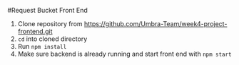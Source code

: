 #Request Bucket Front End

1. Clone repository from https://github.com/Umbra-Team/week4-project-frontend.git
2. `cd` into cloned directory
3. Run `npm install`
4. Make sure backend is already running and start front end with `npm start`
